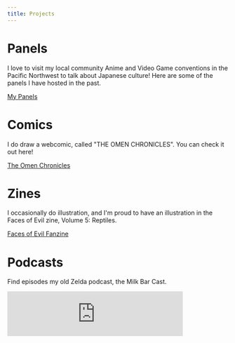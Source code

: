 ```yaml
---
title: Projects
---
```


# Panels

I love to visit my local community Anime and Video Game conventions in the Pacific Northwest to talk about Japanese culture! Here are some of the panels I have hosted in the past.

[My Panels](panels)

# Comics

I do draw a webcomic, called "THE OMEN CHRONICLES". You can check it out here!

[The Omen Chronicles](https://omenchroniclescomic.com)

# Zines

I occasionally do illustration, and I'm proud to have an illustration in the Faces of Evil zine, Volume 5: Reptiles.

[Faces of Evil Fanzine](https://facesofevilzine.itch.io/)

# Podcasts

Find episodes my old Zelda podcast, the Milk Bar Cast.

<iframe src="https://anchor.fm/themilkbar/embed" height="102px" width="400px" frameborder="0" scrolling="no"></iframe>

